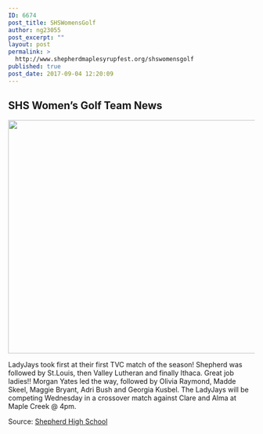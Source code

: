```yaml
---
ID: 6674
post_title: SHSWomensGolf
author: ng23055
post_excerpt: ""
layout: post
permalink: >
  http://www.shepherdmaplesyrupfest.org/shswomensgolf
published: true
post_date: 2017-09-04 12:20:09
---
```

<h2>SHS Women’s Golf Team News</h2>
<img title="" src="http://www.shepherdmaplesyrupfest.org/wp-content/uploads/2017/09/null.png" alt="" width="616" height="476" />

LadyJays took first at their first TVC match of the season! Shepherd was followed by St.Louis, then Valley Lutheran and finally Ithaca. Great job ladies!! Morgan Yates led the way, followed by Olivia Raymond, Madde Skeel, Maggie Bryant, Adri Bush and Georgia Kusbel. The LadyJays will be competing Wednesday in a crossover match against Clare and Alma at Maple Creek @ 4pm.

Source: <a href="https://www.facebook.com/shepherdmihs/photos/a.228594334002326.1073741828.224111741117252/679637258898029/?type=3&amp;permPage=1">Shepherd High School</a>